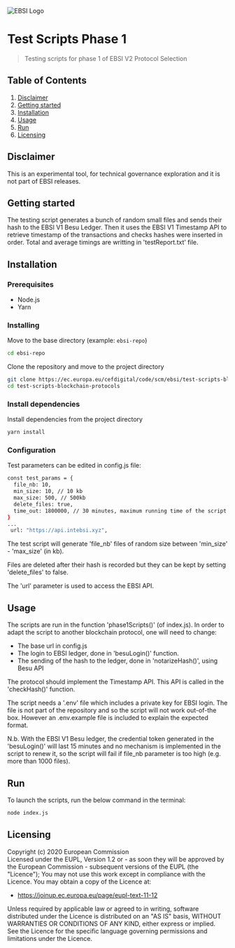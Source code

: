 ![EBSI Logo](https://ec.europa.eu/cefdigital/wiki/images/logo/default-space-logo.svg)

# Test Scripts Phase 1

> Testing scripts for phase 1 of EBSI V2 Protocol Selection

## Table of Contents

1. [Disclaimer](#Disclaimer)
2. [Getting started](#Getting)
3. [Installation](#Installation)
4. [Usage](#Usage)
5. [Run](#Run)
6. [Licensing](#Licensing)

## Disclaimer
This is an experimental tool, for technical governance exploration and it is not part of EBSI releases.

## Getting started

The testing script generates a bunch of random small files and sends their hash to the EBSI V1 Besu Ledger. Then it uses the EBSI V1 Timestamp API to retrieve timestamp of the transactions and checks hashes were inserted in order. Total and average timings are writting in 'testReport.txt' file.

## Installation

### Prerequisites

- Node.js
- Yarn

### Installing

Move to the base directory (example: `ebsi-repo`)

```sh
cd ebsi-repo
```

Clone the repository and move to the project directory

```sh
git clone https://ec.europa.eu/cefdigital/code/scm/ebsi/test-scripts-blockchain-protocols.git
cd test-scripts-blockchain-protocols
```

### Install dependencies

Install dependencies from the project directory

```sh
yarn install
```

### Configuration

Test parameters can be edited in config.js file:

```sh
const test_params = {
  file_nb: 10,
  min_size: 10, // 10 kb
  max_size: 500, // 500kb
  delete_files: true,
  time_out: 1800000, // 30 minutes, maximum running time of the script in milliseconds
}
...
 url: "https://api.intebsi.xyz",
```

The test script will generate 'file_nb' files of random size between 'min_size' - 'max_size' (in kb).

Files are deleted after their hash is recorded but they can be kept by setting 'delete_files' to false.

The 'url' parameter is used to access the EBSI API.

## Usage

The scripts are run in the function 'phase1Scripts()' (of index.js). In order to adapt the script to another blockchain protocol, one will need to change:

- The base url in config.js
- The login to EBSI ledger, done in 'besuLogin()' function.
- The sending of the hash to the ledger, done in 'notarizeHash()', using Besu API

The protocol should implement the Timestamp API. This API is called in the 'checkHash()' function.

The script needs a '.env' file which includes a private key for EBSI login. The file is not part of the repository and so the script will not work out-of-the box. However an .env.example file is included to explain the expected format.

N.b. With the EBSI V1 Besu ledger, the credential token generated in the 'besuLogin()' will last 15 minutes and no mechanism is implemented in the script to renew it, so the script will fail if file_nb parameter is too high (e.g. more than 1000 files).

## Run

To launch the scripts, run the below command in the terminal:

```sh
node index.js
```

## Licensing

Copyright (c) 2020 European Commission  
Licensed under the EUPL, Version 1.2 or - as soon they will be approved by the European Commission - subsequent versions of the EUPL (the "Licence");
You may not use this work except in compliance with the Licence.
You may obtain a copy of the Licence at:

- https://joinup.ec.europa.eu/page/eupl-text-11-12

Unless required by applicable law or agreed to in writing, software distributed under the Licence is distributed on an "AS IS" basis, WITHOUT WARRANTIES OR CONDITIONS OF ANY KIND, either express or implied. See the Licence for the specific language governing permissions and limitations under the Licence.
